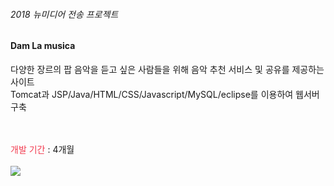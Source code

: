 <h6>2018 뉴미디어 전송 프로젝트</h6>

<h4>Dam La musica</h4>
다양한 장르의 팝 음악을 듣고 싶은 사람들을 위해 음악 추천 서비스 및 공유를 제공하는 사이트 <br>
Tomcat과 JSP/Java/HTML/CSS/Javascript/MySQL/eclipse를 이용하여 웹서버 구축<br><br><br>

<font style="color:#F23C50">개발 기간</font> : 4개월<br><br> 
<img src="https://user-images.githubusercontent.com/26541410/48180763-42b40c80-e368-11e8-8abf-e1b32717d4c7.png">

